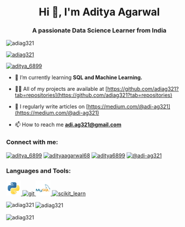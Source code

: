 <h1 align="center">Hi 👋, I'm Aditya Agarwal</h1>
<h3 align="center">A passionate Data Science Learner from India</h3>

<p align="left"> <img src="https://komarev.com/ghpvc/?username=adiag321&label=Profile%20views&color=0e75b6&style=flat" alt="adiag321" /> </p>

<p align="left"> <a href="https://github.com/ryo-ma/github-profile-trophy"><img src="https://github-profile-trophy.vercel.app/?username=adiag321" alt="adiag321" /></a> </p>

<p align="left"> <a href="https://twitter.com/aditya_6899" target="blank"><img src="https://img.shields.io/twitter/follow/aditya_6899?logo=twitter&style=for-the-badge" alt="aditya_6899" /></a> </p>

- 🌱 I’m currently learning **SQL and Machine Learning.**

- 👨‍💻 All of my projects are available at [https://github.com/adiag321?tab=repositories](https://github.com/adiag321?tab=repositories)

- 📝 I regularly write articles on [https://medium.com/@adi-ag321](https://medium.com/@adi-ag321)

- 📫 How to reach me **adi.ag321@gmail.com**

<h3 align="left">Connect with me:</h3>
<p align="left">
<a href="https://twitter.com/aditya_6899" target="blank"><img align="center" src="https://raw.githubusercontent.com/rahuldkjain/github-profile-readme-generator/neutral-icons/src/images/icons/Social/twitter.svg" alt="aditya_6899" height="30" width="40" /></a>
<a href="https://linkedin.com/in/adityaagarwal68" target="blank"><img align="center" src="https://raw.githubusercontent.com/rahuldkjain/github-profile-readme-generator/neutral-icons/src/images/icons/Social/linked-in-alt.svg" alt="adityaagarwal68" height="30" width="40" /></a>
<a href="https://kaggle.com/aditya6899" target="blank"><img align="center" src="https://raw.githubusercontent.com/rahuldkjain/github-profile-readme-generator/neutral-icons/src/images/icons/Social/kaggle.svg" alt="aditya6899" height="30" width="40" /></a>
<a href="https://medium.com/@adi-ag321" target="blank"><img align="center" src="https://raw.githubusercontent.com/rahuldkjain/github-profile-readme-generator/neutral-icons/src/images/icons/Social/medium.svg" alt="@adi-ag321" height="30" width="40" /></a>
</p>

<h3 align="left">Languages and Tools:</h3>
<p align="left"> 
<a href="https://www.python.org" target="_blank"> <img src="https://raw.githubusercontent.com/devicons/devicon/master/icons/python/python-original.svg" alt="python" width="40" height="40"/> </a> 
<a href="https://git-scm.com/" target="_blank"> <img src="https://www.vectorlogo.zone/logos/git-scm/git-scm-icon.svg" alt="git" width="40" height="40"/> </a> 
<a href="https://www.mysql.com/" target="_blank"> <img src="https://raw.githubusercontent.com/devicons/devicon/master/icons/mysql/mysql-original-wordmark.svg" alt="mysql" width="40" height="40"/> </a> 
<a href="https://scikit-learn.org/" target="_blank"> <img src="https://upload.wikimedia.org/wikipedia/commons/0/05/Scikit_learn_logo_small.svg" alt="scikit_learn" width="40" height="40"/> </a> 
</p>

<p><img align="left" src="https://github-readme-stats.vercel.app/api/top-langs?username=adiag321&show_icons=true&locale=en&layout=compact" alt="adiag321" /></p>

<p>&nbsp;<img align="center" src="https://github-readme-stats.vercel.app/api?username=adiag321&show_icons=true&locale=en" alt="adiag321" /></p>

<p><img align="center" src="https://github-readme-streak-stats.herokuapp.com/?user=adiag321&" alt="adiag321" /></p>
